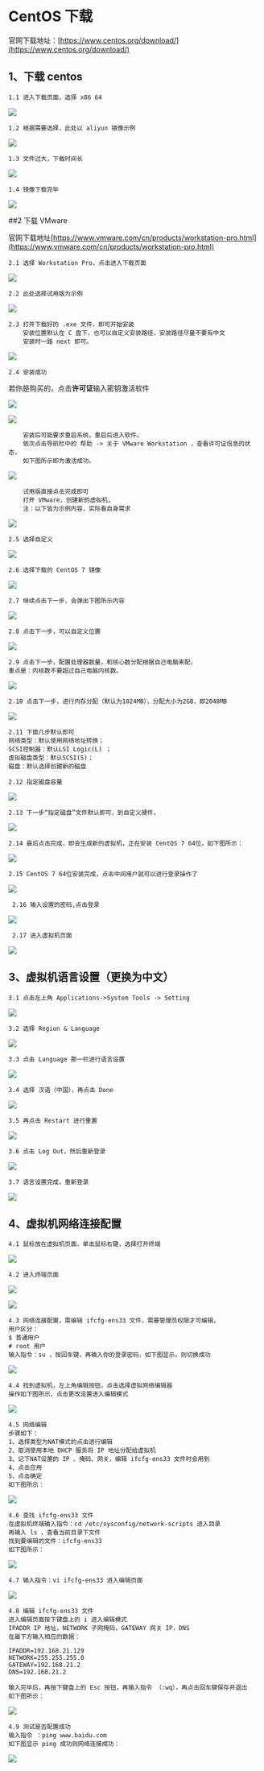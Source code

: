 # CentOS 下载

官网下载地址：[https://www.centos.org/download/](https://www.centos.org/download/)

## 1、下载 centos

    1.1 进入下载页面，选择 x86 64

![](linux_img/img.png)

    1.2 根据需要选择，此处以 aliyun 镜像示例

![](linux_img/img_1.png)

    1.3 文件过大，下载时间长

![](linux_img/img_11111.png)

    1.4 镜像下载完毕

![](linux_img/img_2.png)

##2 下载 VMware 

官网下载地址[https://www.vmware.com/cn/products/workstation-pro.html](https://www.vmware.com/cn/products/workstation-pro.html)

    2.1 选择 Workstation Pro，点击进入下载页面

![](linux_img/img_3.png)

    2.2 此处选择试用版为示例

![](linux_img/img_4.png)

    2.3 打开下载好的 .exe 文件，即可开始安装
        安装位置默认在 C 盘下，也可以自定义安装路径，安装路径尽量不要有中文
        安装时一路 next 即可。

![](linux_img/img_5.png)

    2.4 安装成功
若你是购买的，点击**许可证**输入密钥激活软件

![](linux_img/img_6.png)

![](linux_img/img_7.png)

        安装后可能要求重启系统，重启后进入软件。
        依次点击导航栏中的 帮助 -> 关于 VMware Workstation ，查看许可证信息的状态，
        如下图所示即为激活成功。

![](linux_img/img_8.png)

        试用版直接点击完成即可
        打开 VMware，创建新的虚拟机，
        注：以下皆为示例内容，实际看自身需求

![](linux_img/img_9.png)

    2.5 选择自定义

![](linux_img/img_10.png)

    2.6 选择下载的 CentOS 7 镜像

![](linux_img/img_11.png)
    
    2.7 继续点击下一步，会弹出下图所示内容

![](linux_img/img_12.png)

    2.8 点击下一步，可以自定义位置

![](linux_img/img_13.png)

    2.9 点击下一步，配置处理器数量，和核心数分配根据自己电脑来配，
    重点是：内核数不要超过自己电脑内核数。

![](linux_img/img_14.png)

    2.10 点击下一步，进行内存分配（默认为1024MB），分配大小为2GB，即2048MB

![](linux_img/img_15.png)

    2.11 下面几步默认即可
    网络类型：默认使用网络地址转换；
    SCSI控制器：默认LSI Logic(L) ；
    虚拟磁盘类型：默认SCSI(S)；
    磁盘：默认选择创建新的磁盘 

    2.12 指定磁盘容量    

![](linux_img/img_16.png)

    2.13 下一步“指定磁盘”文件默认即可，到自定义硬件，

![](linux_img/img_17.png)

    2.14 最后点击完成，即会生成新的虚拟机，正在安装 CentOS 7 64位，如下图所示：

![](linux_img/img_18.png)

    2.15 CentOS 7 64位安装完成，点击中间用户就可以进行登录操作了

![](linux_img/img_19.png)

     2.16 输入设置的密码,点击登录

![](bt_img/img_12.png)

     2.17 进入虚拟机页面

![](bt_img/img_13.png)

## 3、虚拟机语言设置（更换为中文）

    3.1 点击左上角 Applications->System Tools -> Setting

![](bt_img/img_14.png)

    3.2 选择 Region & Language

![](bt_img/img_15.png)

    3.3 点击 Language 那一栏进行语言设置

![](bt_img/img_16.png)

    3.4 选择 汉语（中国），再点击 Done

![](bt_img/img_17.png)

    3.5 再点击 Restart 进行重置

![](bt_img/img_18.png)

    3.6 点击 Log Out，然后重新登录

![](bt_img/img_19.png)

    3.7 语言设置完成，重新登录

![](bt_img/img_20.png)

## 4、虚拟机网络连接配置

    4.1 鼠标放在虚拟机页面，单击鼠标右键，选择打开终端

![](bt_img/img_21.png)

    4.2 进入终端页面

![](bt_img/img_22.png)

![](bt_img/img_23.png)

    4.3 网络连接配置，需编辑 ifcfg-ens33 文件，需要管理员权限才可编辑，
    用户区分：
    $ 普通用户
    # root 用户
    输入指令：su ，按回车键，再输入你的登录密码，如下图显示，则切换成功

![](bt_img/img_24.png)

    4.4 找到虚拟机，左上角编辑按钮，点击选择虚拟网络编辑器
    操作如下图所示，点击更改设置进入编辑模式

![](bt_img/img_25.png)

    4.5 网络编辑
    步骤如下：
    1、选择类型为NAT模式的点击进行编辑
    2、取消使用本地 DHCP 服务将 IP 地址分配给虚拟机
    3、记下NAT设置的 IP 、掩码、网关，编辑 ifcfg-ens33 文件时会用到
    4、点击应用
    5、点击确定
    如下图所示：

![](bt_img/img_26.png)

    4.6 查找 ifcfg-ens33 文件
    在虚拟机终端输入指令：cd /etc/sysconfig/network-scripts 进入目录
    再输入 ls ，查看当前目录下文件
    找到要编辑的文件：ifcfg-ens33
    如下图所示：

![](bt_img/img_27.png)

    4.7 输入指令：vi ifcfg-ens33 进入编辑页面

![](bt_img/img_28.png)

    4.8 编辑 ifcfg-ens33 文件
    进入编辑页面按下键盘上的 i 进入编辑模式
    IPADDR IP 地址，NETWORK 子网掩码，GATEWAY 网关 IP，DNS
    在最下方输入相应的数据：

    IPADDR=192.168.21.129
    NETWORK=255.255.255.0
    GATEWAY=192.168.21.2
    DNS=192.168.21.2

    输入完毕后，再按下键盘上的 Esc 按钮，再输入指令 （:wq），再点击回车键保存并退出
    如下图所示：

![](bt_img/img_29.png)

    4.9 测试是否配置成功
    输入指令 ：ping www.baidu.com
    如下图显示 ping 成功则网络连接成功：

![](bt_img/img_30.png)

